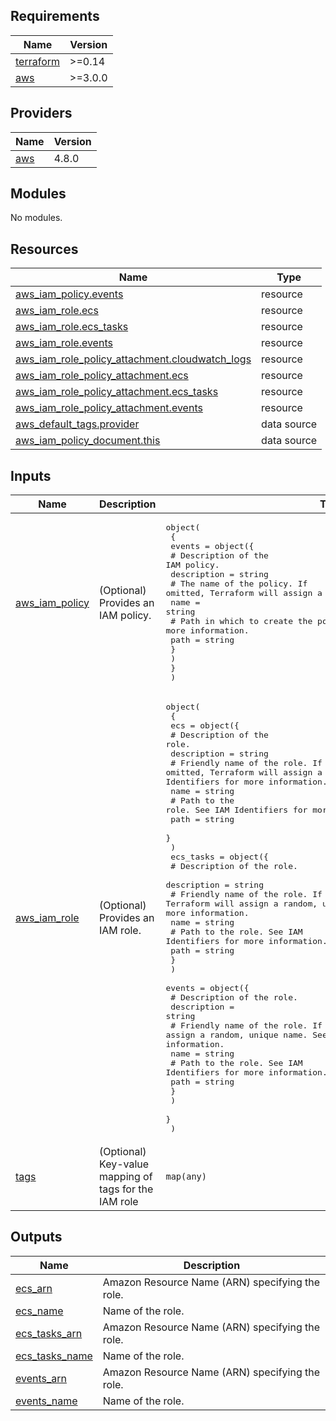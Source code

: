 <!-- BEGIN_TF_DOCS -->
## Requirements

| Name | Version |
|------|---------|
| <a name="requirement_terraform"></a> [terraform](#requirement\_terraform) | >=0.14 |
| <a name="requirement_aws"></a> [aws](#requirement\_aws) | >=3.0.0 |

## Providers

| Name | Version |
|------|---------|
| <a name="provider_aws"></a> [aws](#provider\_aws) | 4.8.0 |

## Modules

No modules.

## Resources

| Name | Type |
|------|------|
| [aws_iam_policy.events](https://registry.terraform.io/providers/hashicorp/aws/latest/docs/resources/iam_policy) | resource |
| [aws_iam_role.ecs](https://registry.terraform.io/providers/hashicorp/aws/latest/docs/resources/iam_role) | resource |
| [aws_iam_role.ecs_tasks](https://registry.terraform.io/providers/hashicorp/aws/latest/docs/resources/iam_role) | resource |
| [aws_iam_role.events](https://registry.terraform.io/providers/hashicorp/aws/latest/docs/resources/iam_role) | resource |
| [aws_iam_role_policy_attachment.cloudwatch_logs](https://registry.terraform.io/providers/hashicorp/aws/latest/docs/resources/iam_role_policy_attachment) | resource |
| [aws_iam_role_policy_attachment.ecs](https://registry.terraform.io/providers/hashicorp/aws/latest/docs/resources/iam_role_policy_attachment) | resource |
| [aws_iam_role_policy_attachment.ecs_tasks](https://registry.terraform.io/providers/hashicorp/aws/latest/docs/resources/iam_role_policy_attachment) | resource |
| [aws_iam_role_policy_attachment.events](https://registry.terraform.io/providers/hashicorp/aws/latest/docs/resources/iam_role_policy_attachment) | resource |
| [aws_default_tags.provider](https://registry.terraform.io/providers/hashicorp/aws/latest/docs/data-sources/default_tags) | data source |
| [aws_iam_policy_document.this](https://registry.terraform.io/providers/hashicorp/aws/latest/docs/data-sources/iam_policy_document) | data source |

## Inputs

| Name | Description | Type | Default | Required |
|------|-------------|------|---------|:--------:|
| <a name="input_aws_iam_policy"></a> [aws\_iam\_policy](#input\_aws\_iam\_policy) | (Optional) Provides an IAM policy. | <pre>object(<br>    {<br>      events = object({<br>        # Description of the IAM policy.<br>        description = string<br>        # The name of the policy. If omitted, Terraform will assign a random, unique name.<br>        name = string<br>        # Path in which to create the policy. See IAM Identifiers for more information.<br>        path = string<br>        }<br>      )<br>    }<br>  )</pre> | <pre>{<br>  "events": {<br>    "description": "Policy for ECS.",<br>    "name": "ecs-policy",<br>    "path": "/"<br>  }<br>}</pre> | no |
| <a name="input_aws_iam_role"></a> [aws\_iam\_role](#input\_aws\_iam\_role) | (Optional) Provides an IAM role. | <pre>object(<br>    {<br>      ecs = object({<br>        # Description of the role.<br>        description = string<br>        # Friendly name of the role. If omitted, Terraform will assign a random, unique name. See IAM Identifiers for more information.<br>        name = string<br>        # Path to the role. See IAM Identifiers for more information.<br>        path = string<br>        }<br>      )<br>      ecs_tasks = object({<br>        # Description of the role.<br>        description = string<br>        # Friendly name of the role. If omitted, Terraform will assign a random, unique name. See IAM Identifiers for more information.<br>        name = string<br>        # Path to the role. See IAM Identifiers for more information.<br>        path = string<br>        }<br>      )<br>      events = object({<br>        # Description of the role.<br>        description = string<br>        # Friendly name of the role. If omitted, Terraform will assign a random, unique name. See IAM Identifiers for more information.<br>        name = string<br>        # Path to the role. See IAM Identifiers for more information.<br>        path = string<br>        }<br>      )<br>    }<br>  )</pre> | <pre>{<br>  "ecs": {<br>    "description": "Role for ECS.",<br>    "name": "ecs-role",<br>    "path": "/"<br>  },<br>  "ecs_tasks": {<br>    "description": "Role for ECS Task.",<br>    "name": "ecs-tasks-role",<br>    "path": "/"<br>  },<br>  "events": {<br>    "description": "Role for Events.",<br>    "name": "events-role",<br>    "path": "/"<br>  }<br>}</pre> | no |
| <a name="input_tags"></a> [tags](#input\_tags) | (Optional) Key-value mapping of tags for the IAM role | `map(any)` | `null` | no |

## Outputs

| Name | Description |
|------|-------------|
| <a name="output_ecs_arn"></a> [ecs\_arn](#output\_ecs\_arn) | Amazon Resource Name (ARN) specifying the role. |
| <a name="output_ecs_name"></a> [ecs\_name](#output\_ecs\_name) | Name of the role. |
| <a name="output_ecs_tasks_arn"></a> [ecs\_tasks\_arn](#output\_ecs\_tasks\_arn) | Amazon Resource Name (ARN) specifying the role. |
| <a name="output_ecs_tasks_name"></a> [ecs\_tasks\_name](#output\_ecs\_tasks\_name) | Name of the role. |
| <a name="output_events_arn"></a> [events\_arn](#output\_events\_arn) | Amazon Resource Name (ARN) specifying the role. |
| <a name="output_events_name"></a> [events\_name](#output\_events\_name) | Name of the role. |
<!-- END_TF_DOCS -->
